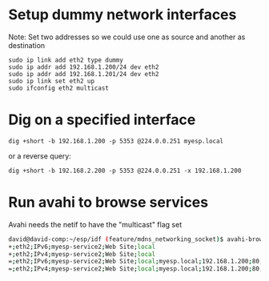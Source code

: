 # Setup dummy network interfaces

Note: Set two addresses so we could use one as source and another as destination
```
sudo ip link add eth2 type dummy
sudo ip addr add 192.168.1.200/24 dev eth2
sudo ip addr add 192.168.1.201/24 dev eth2
sudo ip link set eth2 up
sudo ifconfig eth2 multicast
```

# Dig on a specified interface

```
dig +short -b 192.168.1.200 -p 5353 @224.0.0.251 myesp.local
```

or a reverse query:
```
dig +short -b 192.168.2.200 -p 5353 @224.0.0.251 -x 192.168.1.200
```

# Run avahi to browse services

Avahi needs the netif to have the "multicast" flag set

```bash
david@david-comp:~/esp/idf (feature/mdns_networking_socket)$ avahi-browse -a -r -p
+;eth2;IPv6;myesp-service2;Web Site;local
+;eth2;IPv4;myesp-service2;Web Site;local
=;eth2;IPv6;myesp-service2;Web Site;local;myesp.local;192.168.1.200;80;"board=esp32" "u=user" "p=password"
=;eth2;IPv4;myesp-service2;Web Site;local;myesp.local;192.168.1.200;80;"board=esp32" "u=user" "p=password"
```
